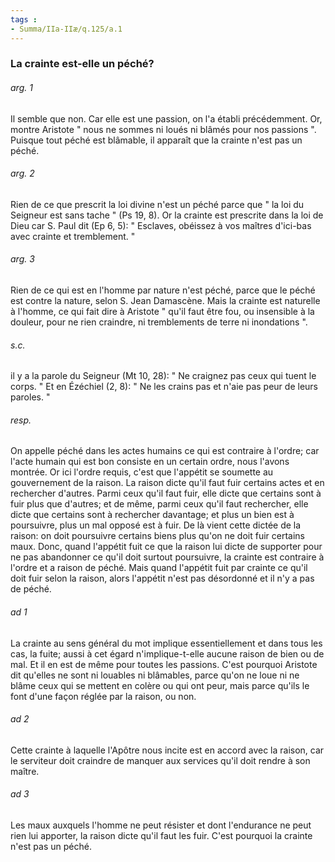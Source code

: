 ```yaml
---
tags : 
- Summa/IIa-IIæ/q.125/a.1
---
```


### La crainte est-elle un péché?

###### arg. 1
Il semble que non. Car elle est une passion, on l'a établi précédemment. Or, montre Aristote " nous ne sommes ni loués ni blâmés pour nos passions ". Puisque tout péché est blâmable, il apparaît que la crainte n'est pas un péché. 

###### arg. 2
Rien de ce que prescrit la loi divine n'est un péché parce que " la loi du Seigneur est sans tache " (Ps 19, 8). Or la crainte est prescrite dans la loi de Dieu car S. Paul dit (Ep 6, 5): " Esclaves, obéissez à vos maîtres d'ici-bas avec crainte et tremblement. " 

###### arg. 3
Rien de ce qui est en l'homme par nature n'est péché, parce que le péché est contre la nature, selon S. Jean Damascène. Mais la crainte est naturelle à l'homme, ce qui fait dire à Aristote " qu'il faut être fou, ou insensible à la douleur, pour ne rien craindre, ni tremblements de terre ni inondations ". 

###### s.c.
il y a la parole du Seigneur (Mt 10, 28): " Ne craignez pas ceux qui tuent le corps. " Et en Ézéchiel (2, 8): " Ne les crains pas et n'aie pas peur de leurs paroles. " 

###### resp.
On appelle péché dans les actes humains ce qui est contraire à l'ordre; car l'acte humain qui est bon consiste en un certain ordre, nous l'avons montrée. Or ici l'ordre requis, c'est que l'appétit se soumette au gouvernement de la raison. La raison dicte qu'il faut fuir certains actes et en rechercher d'autres. Parmi ceux qu'il faut fuir, elle dicte que certains sont à fuir plus que d'autres; et de même, parmi ceux qu'il faut rechercher, elle dicte que certains sont à rechercher davantage; et plus un bien est à poursuivre, plus un mal opposé est à fuir. De là vient cette dictée de la raison: on doit poursuivre certains biens plus qu'on ne doit fuir certains maux. Donc, quand l'appétit fuit ce que la raison lui dicte de supporter pour ne pas abandonner ce qu'il doit surtout poursuivre, la crainte est contraire à l'ordre et a raison de péché. Mais quand l'appétit fuit par crainte ce qu'il doit fuir selon la raison, alors l'appétit n'est pas désordonné et il n'y a pas de péché. 

###### ad 1
La crainte au sens général du mot implique essentiellement et dans tous les cas, la fuite; aussi à cet égard n'implique-t-elle aucune raison de bien ou de mal. Et il en est de même pour toutes les passions. C'est pourquoi Aristote dit qu'elles ne sont ni louables ni blâmables, parce qu'on ne loue ni ne blâme ceux qui se mettent en colère ou qui ont peur, mais parce qu'ils le font d'une façon réglée par la raison, ou non. 

###### ad 2
Cette crainte à laquelle l'Apôtre nous incite est en accord avec la raison, car le serviteur doit craindre de manquer aux services qu'il doit rendre à son maître. 

###### ad 3
Les maux auxquels l'homme ne peut résister et dont l'endurance ne peut rien lui apporter, la raison dicte qu'il faut les fuir. C'est pourquoi la crainte n'est pas un péché. 

